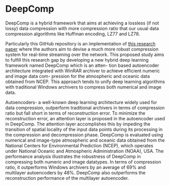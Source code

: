 # DeepComp

DeepComp is a hybrid framework that aims at achieving a lossless (if not lossy) data compression with more compression ratio that our usual data compression algorithms like Huffman encoding, LZ77 and LZ78. 

Particularly this GitHub repository is an implementation of <a href="https://link.springer.com/article/10.1007/s13369-022-06587-x">this research paper</a> where the authors aim to devise a much more robust compression system for real-time streaming over the network. 
This proposed study aims to fulfill this research gap by developing a new hybrid deep learning framework named DeepComp which is an atten- tion based autoencoder architecture integrated with WinRAR archiver to achieve efficient numeric and image data com- pression for the atmospheric and oceanic data obtained from NCEP.
This approach tends to unify deep learning algorithms with traditional Windows archivers to compress both numerical and image data. 

Autoencoders- a well-known deep learning architecture widely used for data compression, outperform traditional archivers in terms of compression ratio but fall short in terms of reconstruction error. To minimize the reconstruction error, an attention layer is proposed in the autoencoder used in DeepComp. The attention layer accomplishes this by impeding the transition of spatial locality of the input data points during its processing in the compression and decompression phase. DeepComp is evaluated using numerical and image-type atmospheric and oceanic data obtained from the National Centers for Environmental Prediction (NCEP), which operates under National Oceanic and Atmospheric Administration (NOAA), USA. The performance analysis illustrates the robustness of DeepComp in compressing both numeric and image datatypes. In terms of compression ratio, it outperforms Windows archivers by an average of 69% and multilayer autoencoders by 48%. DeepComp also outperforms the reconstruction performance of the multilayer autoencoder.
